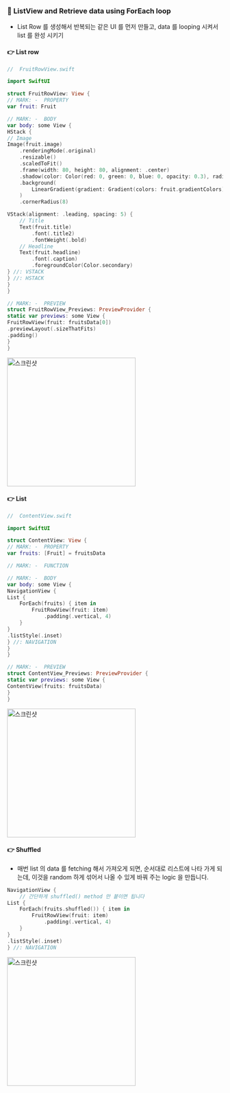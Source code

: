 ### 🔷 ListView and Retrieve data using ForEach loop

- List Row 를 생성해서 반복되는 같은 UI 를 먼저 만들고, data 를 looping 시켜서 list 를 완성 시키기

#### 👉 List row

```swift
//  FruitRowView.swift

import SwiftUI

struct FruitRowView: View {
// MARK: -  PROPERTY
var fruit: Fruit

// MARK: -  BODY
var body: some View {
HStack {
// Image
Image(fruit.image)
	.renderingMode(.original)
	.resizable()
	.scaledToFit()
	.frame(width: 80, height: 80, alignment: .center)
	.shadow(color: Color(red: 0, green: 0, blue: 0, opacity: 0.3), radius: 3, x: 2, y: 2)
	.background(
		LinearGradient(gradient: Gradient(colors: fruit.gradientColors), startPoint: .top, endPoint: .bottom)
	)
	.cornerRadius(8)

VStack(alignment: .leading, spacing: 5) {
	// Title
	Text(fruit.title)
		.font(.title2)
		.fontWeight(.bold)
	// Headline
	Text(fruit.headline)
		.font(.caption)
		.foregroundColor(Color.secondary)
} //: VSTACK
} //: HSTACK
}
}

// MARK: -  PREVIEW
struct FruitRowView_Previews: PreviewProvider {
static var previews: some View {
FruitRowView(fruit: fruitsData[0])
.previewLayout(.sizeThatFits)
.padding()
}
}

```

<img width="300" alt="스크린샷" src="https://user-images.githubusercontent.com/28912774/148927692-0c09c5ea-7a61-4d61-964a-ad0dd3146452.png">

#### 👉 List

```swift
//  ContentView.swift

import SwiftUI

struct ContentView: View {
// MARK: -  PROPERTY
var fruits: [Fruit] = fruitsData

// MARK: -  FUNCTION

// MARK: -  BODY
var body: some View {
NavigationView {
List {
	ForEach(fruits) { item in
		FruitRowView(fruit: item)
			.padding(.vertical, 4)
	}
}
.listStyle(.inset)
} //: NAVIGATION
}
}

// MARK: -  PREVIEW
struct ContentView_Previews: PreviewProvider {
static var previews: some View {
ContentView(fruits: fruitsData)
}
}
```

<img width="300" alt="스크린샷" src="https://user-images.githubusercontent.com/28912774/148928956-57e342e7-bc32-40e3-af9e-52d05d74057c.png">

#### 👉 Shuffled

- 매번 list 의 data 를 fetching 해서 가져오게 되면, 순서대로 리스트에 나타 가게 되는데, 이것을 random 하게 섞어서 나올 수 있게 바꿔 주는 logic 을 만듭니다.

```swift
NavigationView {
	// 간단하게 shuffled() method 만 붙이면 됩니다
List {
	ForEach(fruits.shuffled()) { item in
		FruitRowView(fruit: item)
			.padding(.vertical, 4)
	}
}
.listStyle(.inset)
} //: NAVIGATION
```

<img width="300" alt="스크린샷" src="https://user-images.githubusercontent.com/28912774/148931144-c64bd8ce-1753-4d2a-aca8-f91170cb3f86.gif">
